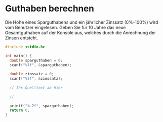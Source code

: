 # Guthaben berechnen

Die Höhe eines Sparguthabens und ein jährlicher Zinssatz (0%-100%) wird vom Benutzer eingelesen.
Geben Sie für 10 Jahre das neue Gesamtguthaben auf der Konsole aus, welches durch die Anrechnung der Zinsen entsteht.

```cpp
#include <stdio.h>

int main() {
  double sparguthaben = 0;
  scanf("%lf", &sparguthaben);
  
  double zinssatz = 0;
  scanf("%lf", &zinssatz);
  
  // Ihr Quelltext ab hier
  
  //

  printf("%.2f", sparguthaben);
  return 0;
}
```